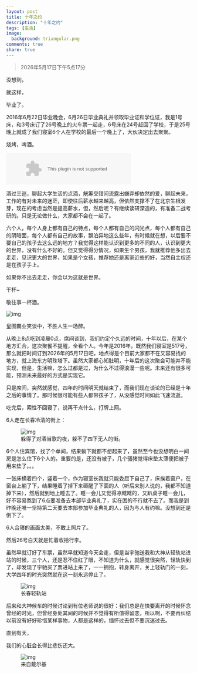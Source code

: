 ```yaml
---
layout: post
title: 十年之约
description: "十年之约"
tags: [生活]
image:
  background: triangular.png
comments: true
share: true
---
```


> 2026年5月17日下午5点17分

没想到，

就这样，

毕业了。

2016年6月22日毕业晚会，6月26日毕业典礼并领取毕业证和学位证，我是1号床，和3号床订了26号晚上的火车票一起走，6号床在24号赶回了学校，于是25号晚上就成了我们寝室6个人在学校的最后一个晚上了，大伙决定出去聚聚。

烧烤，啤酒。

<!-- more -->

<embed src="http://music.163.com/style/swf/widget.swf?sid=407889469&type=2&auto=1&width=320&height=66" width="340" height="86"  allowNetworking="all">

酒过三巡，聊起大学生活的点滴，觥筹交错间流露出嫌弃却依然的爱，聊起未来，工作的有对未来的迷茫，即使往后薪水越来越高，但依然支撑不了在北京生根发芽，现在的考虑当然是提高薪水，但，然后呢？有继续读研深造的，有准备二战考研的。只是无论做什么，大家都不会在一起了。

六个人，每个人身上都有自己的特点，每个人都有自己的闪光点，每个人都有自己的阴暗面，每个人都有自己的故事，飘泊异地这么些年，有时候就在想，以后要不要自己的孩子去这么远的地方？我觉得这样能认识到更多的不同的人，认识到更大的世界，没有什么不好的。但又觉得得分情况，如果生个男孩，我就推荐他多出去走走，见识更大的世界，如果是个女孩，推荐她还是离家近些的好，当然自主权还是在孩子手上。

如果你不出去走走，你会以为这就是世界。

干杯~

敬往事一杯酒。

![img]({{site.url}}images/article/2016-6-26/1.png)

皇图霸业笑谈中，不胜人生一场醉。

从晚上8点吃到凌晨0点，席间谈到，我们约定个久远的时间，十年以后，在某个地方汇合，这次聚餐不提醒，全看个人。今年是2016年，既然我们寝室是517号，那么就把时间订到2026年的5月17日吧，地点得是个目前大家都不在又容易找的地方，就上海东方明珠塔下。虽然大家都心知肚明，十年后的这次聚会可能并不能实现，但是，生活嘛，怎么过都是过，为什么不过得浪漫一些呢。未来还有很多可能，预测未来最好的方式是实现它。

只是席间，突然就感觉，四年的时间明天就结束了，而我们现在谈论的已经是十年之后的事情了。那时候很可能有些人都带孩子了，从没感觉时间如此飞速流逝。

吃完后，索性不回寝了，说再干点什么，打牌上网。

6人走在长春冷清的街上：

<figure>
    <img src="{{site.url}}images/article/2016-6-26/3.jpg" alt="img" />
    <figcaption>躲得了对酒当歌的夜，躲不了四下无人的街。</figcaption>
</figure>

6个人住宾馆，找了个单间，结果躺下就都不想起来了，虽然至今也没想明白一间房是怎么住下6个人的。重要的是，还没有被子，几个骚猪觉得床垫太薄便把被子用来垫了。。。

一张床横着四个，竖着一个，作为寝室长我就只能委屈下自己了，床挨着窗户，在窗台上躺了下，结果睡着了掉下来砸醒了下面的人（听后来别人说的，我都不知道掉下来），然后就到地上睡去了。睡一会儿又觉得凉飕飕的，又趴桌子睡一会儿，好不容易熬到了6点要准备去本部毕业典礼了，实在困的不行就不去了。而我是到昨晚还唯一坚持第二天要去本部参加毕业典礼的人，因为与人有约嘛。没想到还是倒下了。

6人合寝的画面太美，不敢上照片了。

然后26号白天就是忙着收拾行李。

虽然早就订好了车票，虽然早就知道今天会走，但是当宇驰送我和大神从轻轨站进站的时候，三个人，还是忍不住红了眼，不知道为什么，就感觉很突然，轻轨快到了，却发现了宇驰买了票进站上来了，一一拥抱，转身离开，关上轻轨门的一刻，大学四年的时光突然就在这一刻永远停止了。

<figure>
    <img src="{{site.url}}images/article/2016-6-26/2.jpg" alt="img" />
    <figcaption>长春轻轨站</figcaption>
</figure>

后来和大神候车的时候讨论到有位老师说的很好：我们总是在快要离开的时候怀念曾经的时光，但曾经身处其间的时候并不觉得有所值得留恋，所以啊，不要再纠结以前没有好好珍惜某样事物，人都是这样的，缅怀过去但不要沉迷过去。

直到有天，

我们的心脏会长得比悲伤还大。

<figure>
    <img src="{{site.url}}images/article/2016-6-26/4.jpg" alt="img" />
    <figcaption>来自戴尔基</figcaption>
</figure>
